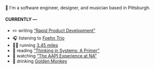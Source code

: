 👋 I'm a software engineer, designer, and musician based in Pittsburgh.

#### CURRENTLY —

* ✏️ writing [“Rapid Product Development”](https://amoscato.com/journal/rapid-product-development/)
* 🎧 listening to [Foehn Trio](https://www.last.fm/music/Foehn+Trio/_/La+Barma)
* 🏃‍♂️ running [3.45 miles](https://www.strava.com/activities/5668136700)
* 📘 reading [“Thinking in Systems: A Primer”](https://www.goodreads.com/book/show/18891716-thinking-in-systems)
* 🍿 watching [“The AAPI Experience at NA”](https://youtu.be/uiccwNSOGjU)
* 🍺 drinking [Golden Monkey](https://untappd.com/user/namoscato/checkin/1050189744)
